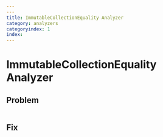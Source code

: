 ```yaml
---
---
title: ImmutableCollectionEquality Analyzer
category: analyzers
categoryindex: 1
index: 
---
```


# ImmutableCollectionEquality Analyzer

## Problem

```fsharp

```

## Fix

```fsharp

```
